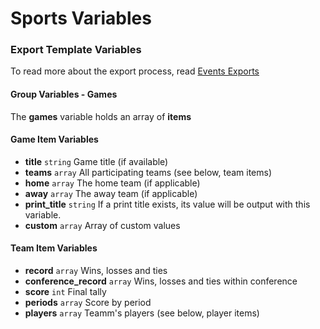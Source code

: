# Sports Variables


### Export Template Variables
To read more about the export process, read <a href="/events_exports/">Events Exports</a>

#### Group Variables - Games

The **games** variable holds an array of **items**

#### Game Item Variables
  - **title** ```string``` Game title (if available)
  - **teams** ```array``` All participating teams (see below, team items)
  - **home** ```array``` The home team (if applicable)
  - **away** ```array``` The away team (if applicable)
  - **print_title** ```string``` If a print title exists, its value will be output with this variable.
  - **custom** ```array``` Array of custom values

#### Team Item Variables
  - **record** ```array``` Wins, losses and ties
  - **conference_record** ```array``` Wins, losses and ties within conference
  - **score** ```int``` Final tally
  - **periods** ```array``` Score by period
  - **players** ```array``` Teamm's players (see below, player items)
